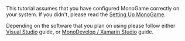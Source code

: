 This tutorial assumes that you have configured MonoGame correctly on your system. If you didn't, please read the [Setting Up MonoGame](setting_up_monogame.md).

Depending on the software that you plan on using please follow either [Visual Studio](getting_started/1_creating_a_new_project_vs.md) guide, or [MonoDevelop / Xamarin Studio](getting_started/1_creating_a_new_project_md.md) guide.
